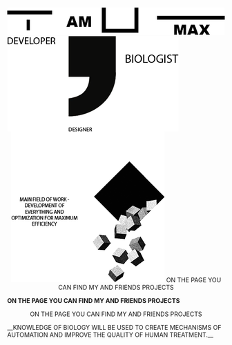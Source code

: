 <p align="center">
  <img src="https://github.com/MaxBezs/MaxBezs/blob/main/headmain.png" alt="I AM MAX">
  <img align="left" src="https://github.com/MaxBezs/MaxBezs/blob/main/mainsphere.png" alt="My sphere">
  <img src="https://github.com/MaxBezs/MaxBezs/blob/main/mainidea.png" alt="The main Ideas">
  ON THE PAGE YOU CAN FIND MY AND FRIENDS PROJECTS
</p>

**ON THE PAGE YOU CAN FIND MY AND FRIENDS PROJECTS**

<p align="center">
  ON THE PAGE YOU CAN FIND MY AND FRIENDS PROJECTS
</p>
__KNOWLEDGE OF BIOLOGY WILL BE USED TO CREATE MECHANISMS OF AUTOMATION AND IMPROVE THE QUALITY OF HUMAN TREATMENT.__
